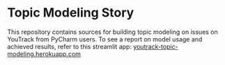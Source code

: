 # Topic Modeling Story

This repository contains sources for building topic modeling on issues on YouTrack from PyCharm users.
To see a report on model usage and achieved results, refer to this streamlit app:
[youtrack-topic-modeling.herokuapp.com](https://youtrack-topic-modeling.herokuapp.com/)
